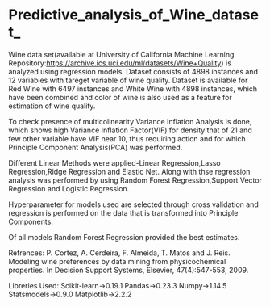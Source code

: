 # Predictive_analysis_of_Wine_dataset_

Wine data set(available at University of California Machine Learning Repository:https://archive.ics.uci.edu/ml/datasets/Wine+Quality) is analyzed using regression models. Dataset consists of 4898 instances and 12 variables with tareget variable of wine quality. Dataset is available for Red Wine with 6497 instances and White Wine with 4898 instances, which have been combined and color of wine is also used as a feature for estimation of wine quality.

To check presence of multicolinearity Variance Inflation Analysis is done, which shows high Variance Inflation Factor(VIF) for density that of 21 and few other variable have VIF near 10, thus requiring action and for which Principle Component Analysis(PCA) was performed.

Different Linear Methods were applied-Linear Regression,Lasso Regression,Ridge Regression and Elastic Net. Along with thse regression analysis was performed by using Random Forest Regression,Support Vector Regression and Logistic Regression.

Hyperparameter for models used are selected through cross validation and regression is performed on the data that is transformed into Principle Components.

Of all models Random Forest Regression provided the best estimates.

Refrences:
P. Cortez, A. Cerdeira, F. Almeida, T. Matos and J. Reis. 
Modeling wine preferences by data mining from physicochemical properties. In Decision Support Systems, Elsevier, 47(4):547-553, 2009.

Libreries Used: 
Scikit-learn->0.19.1
Pandas->0.23.3
Numpy->1.14.5
Statsmodels->0.9.0
Matplotlib->2.2.2
